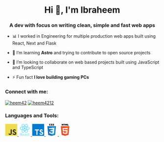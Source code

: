 
<h1 align="center">Hi 👋, I'm Ibraheem</h1>  
<h3 align="center">A dev with focus on writing clean, simple and fast web apps</h3>  
  
  - 📊 I worked in Engineering for multiple production web apps built using React, Next and Flask

- 🌱 I’m learning **Astro** and trying to contribute to open source projects

- 👯 I’m looking to collaborate on web based projects built using JavaScript and TypeScript

- ⚡ Fun fact **I love building gaming PCs**
  
<h3 align="left">Connect with me:</h3>  
<p align="left"><a href="https://linkedin.com/in/heem42" target="blank"><img align="center" src="https://raw.githubusercontent.com/rahuldkjain/github-profile-readme-generator/master/src/images/icons/Social/linked-in-alt.svg" alt="heem42" height="30" width="40" /></a>  
<a href="https://twitter.com/heem4212" target="blank"><img align="center" src="https://raw.githubusercontent.com/rahuldkjain/github-profile-readme-generator/master/src/images/icons/Social/twitter.svg" alt="heem4212" height="30" width="40" /></a>
</p>  
  
<h3 align="left">Languages and Tools:</h3>  
<p align="left"> <a href="https://developer.mozilla.org/en-US/docs/Web/JavaScript" target="_blank" rel="noreferrer"> <img src="https://raw.githubusercontent.com/devicons/devicon/master/icons/javascript/javascript-original.svg" alt="javascript" width="40" height="40"/> </a> <a href="https://reactjs.org/" target="_blank" rel="noreferrer"> <img src="https://raw.githubusercontent.com/devicons/devicon/master/icons/react/react-original-wordmark.svg" alt="react" width="40" height="40"/> </a></a> <a href="https://www.typescriptlang.org/" target="_blank" rel="noreferrer"> <img src="https://raw.githubusercontent.com/devicons/devicon/master/icons/typescript/typescript-original.svg" alt="typescript" width="40" height="40"/> </a>  <a href="https://www.w3schools.com/css/" target="_blank" rel="noreferrer"> <img src="https://raw.githubusercontent.com/devicons/devicon/master/icons/css3/css3-original-wordmark.svg" alt="css3" width="40" height="40"/> </a> <a href="https://www.w3.org/html/" target="_blank" rel="noreferrer"> <img src="https://raw.githubusercontent.com/devicons/devicon/master/icons/html5/html5-original-wordmark.svg" alt="html5" width="40" height="40"/> </a></p>
